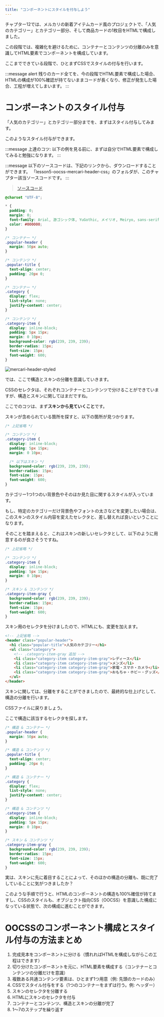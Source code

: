 ```yaml
---
title: "コンポーネントにスタイルを付与しよう"
---
```


チャプター12では、メルカリの新着アイテムカード風のプロジェクトで、「人気のカテゴリー」とカテゴリー部分、そして商品カードの1枚目をHTMLで構成しました。

この段階では、複雑化を避けるために、コンテナーとコンテンツの分離のみを意識してHTML要素でコンポーネントを構成しています。

ここまでできている段階で、ひとまずCSSでスタイルの付与を行います。

:::message alert
残りのカード全てを、今の段階でHTML要素で構成した場合、HTMLの構成が100%確認が持てないままコードが長くなり、修正が発生した場合、工程が増えてしまいます。
:::

# コンポーネントのスタイル付与

「人気のカテゴリー」とカテゴリー部分までを、まずはスタイル付与してみます。

このようなスタイル付与ができます。

:::message
上達のコツ:
以下の例を見る前に、まずは自分でHTML要素で構成してみると勉強になります。
:::

:::message
以下のソースコードは、下記のリンクから、ダウンロードすることができます。
「lesson5-oocss-mercari-header-css」のフォルダが、このチャプター該当ソースコードです。
:::

> [ソースコード](https://github.com/schabibi1/zenn-book-challenges)

```css
@charset "UTF-8";

* {
  padding: 0;
  margin: 0;
  font-family: Arial, 游ゴシック体, YuGothic, メイリオ, Meiryo, sans-serif;
  color: #000000;
}

/* コンテナー */
.popular-header {
  margin: 50px auto;
}

/* コンテンツ */
.popular-title {
  text-align: center;
  padding: 20px 0;
}

/* コンテナー */
.category {
  display: flex;
  list-style: none;
  justify-content: center;
}

/* コンテンツ */
.category-item {
  display: inline-block;
  padding: 5px 15px;
  margin: 0 10px;
  background-color: rgb(239, 239, 239);
  border-radius: 15px;
  font-size: 15px;
  font-weight: 600;
}
```

![mercari-header-styled](https://storage.googleapis.com/zenn-user-upload/n39okla4i0nx7ibwi1u019vr3k65)

では、ここで構造とスキンの分離を意識していきます。

CSSのセレクタは、それぞれコンテナーとコンテンツで分けることができていますが、構造とスキンに関してはまだですね。

ここでのコツは、まず**スキンから見ていくこと**です。

スキンが含められている箇所を探すと、以下の箇所が見つかります。

```css
/* 上記省略 */

/* コンテンツ */
.category-item {
  display: inline-block;
  padding: 5px 15px;
  margin: 0 10px;

  /* 以下はスキン */
  background-color: rgb(239, 239, 239);
  border-radius: 15px;
  font-size: 15px;
  font-weight: 600;
}
```

カテゴリー1つ1つのい背景色やそのほか見た目に関するスタイルが入っています。

もし、特定のカテゴリーだけ背景色やフォントの太さなどを変更したい場合は、このスキンのスタイル内容を変えたセレクタと、差し替えれば良いということになります。

そのことを踏まえると、これはスキンの新しいセレクタとして、以下のように用意するのが良さそうですね。

```css
/* 上記省略 */

/* コンテンツ */
.category-item {
  display: inline-block;
  padding: 5px 15px;
  margin: 0 10px;
}

/* スキン & コンテンツ */
.category-item-gray {
  background-color: rgb(239, 239, 239);
  border-radius: 15px;
  font-size: 15px;
  font-weight: 600;
}
```

スキン用のセレクタを分けましたので、HTMLにも、変更を加えます。

```html
<!-- 上記省略 -->
<header class="popular-header">
  <h1 class="popular-title">人気のカテゴリー</h1>
  <ul class="category">
    <!-- .category-item-gray 追加 -->
    <li class="category-item category-item-gray">レディース</li>
    <li class="category-item category-item-gray">メンズ</li>
    <li class="category-item category-item-gray">家電・スマホ・カメラ</li>
    <li class="category-item category-item-gray">おもちゃ・ホビー・グッズ</li>
  </ul>
</header>
```

スキンに関しては、分離をすることができましたので、最終的な仕上げとして、構造の分離を行います。

CSSファイルに戻りましょう。

ここで構造に該当するセレクタを探します。

```css
/* 構造 & コンテナー */
.popular-header {
  margin: 50px auto;
}

/* 構造 & コンテンツ */
.popular-title {
  text-align: center;
  padding: 20px 0;
}

/* 構造 & コンテナー */
.category {
  display: flex;
  list-style: none;
  justify-content: center;
}

/* 構造 & コンテンツ */
.category-item {
  display: inline-block;
  padding: 5px 15px;
  margin: 0 10px;
}

/* スキン & コンテンツ */
.category-item-gray {
  background-color: rgb(239, 239, 239);
  border-radius: 15px;
  font-size: 15px;
  font-weight: 600;
}
```

実は、スキンに先に着目することによって、そのほかの構造の分離も、既に完了していることに気がつきましたか？

このような手順で行うと、HTMLのコンポーネントの構造も100%確信が持てますし、CSSのスタイルも、オブジェクト指向CSS（OOCSS）を意識した構成になっている状態で、次の構成に進むことができます。

# OOCSSのコンポーネント構成とスタイル付与の方法まとめ

1. 完成見本をコンポーネントに分ける（慣れればHTMLを構成しながらこの工程はできます）
2. 切り分けたコンポーネントを元に、HTML要素を構成する（コンテナーとコンテンツの分離だけを意識）
3. 複数ある共通コンテンツ要素は、ひとまず1つ用意（例: 先頭のカードのみ）
4. CSSでスタイル付与をする（1つのコンテナーをまずは行う。例: ヘッダー）
5. スキンのセレクタを分離する
6. HTMLにスキンのセレクタを付与
7. コンテナーとコンテンツ、構造とスキンの分離が完了
8. 1〜7のステップを繰り返す